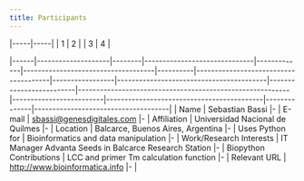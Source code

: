 ```yaml
---
title: Participants
---
```


|-----|-----|
| 1   | 2   |
| 3   | 4   |

|------|--------------------|--------|------------------------------|-------------|------------------------------------|----------|--------------------------------------|-----------------|-----------------------------------------|-------------------------|----------------------------------------------------------|-------------------------|-------------------------------------------|--------------|-------------------------------------|
| Name | Sebastian Bassi |- | E-mail | sbassi@genesdigitales.com |- | Affiliation | Universidad Nacional de Quilmes |- | Location | Balcarce, Buenos Aires, Argentina |- | Uses Python for | Bioinformatics and data manipulation |- | Work/Research Interests | IT Manager Advanta Seeds in Balcarce Research Station |- | Biopython Contributions | LCC and primer Tm calculation function |- | Relevant URL | <http://www.bioinformatica.info> |- |


